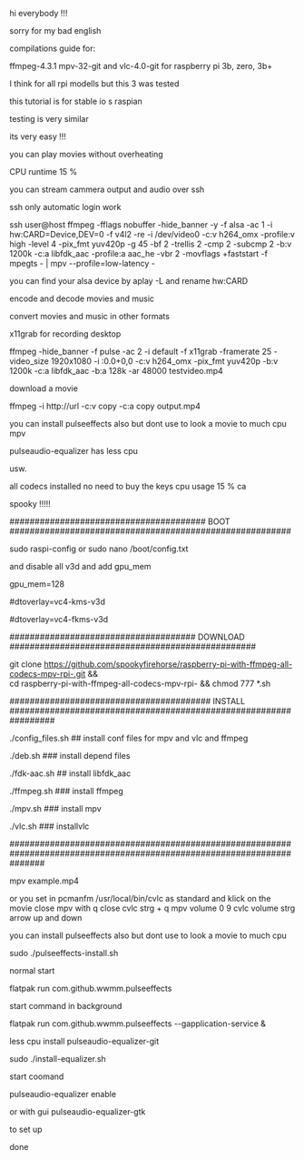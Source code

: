 hi everybody !!!

sorry for my bad english

compilations guide for:

ffmpeg-4.3.1 mpv-32-git and vlc-4.0-git for raspberry pi 3b, zero, 3b+

I think for all rpi modells but this 3 was tested

this tutorial is for stable io s raspian

testing is very similar

its very easy !!!

you can play movies without overheating

CPU runtime 15 %

you can stream cammera output and audio over ssh

ssh only automatic login work

ssh user@host ffmpeg -fflags nobuffer  -hide_banner -y   -f alsa  -ac 1 -i hw:CARD=Device,DEV=0      -f v4l2  -re -i /dev/video0    -c:v h264_omx -profile:v high  -level 4  -pix_fmt yuv420p -g 45 -bf 2 -trellis 2 -cmp 2 -subcmp 2  -b:v 1200k  -c:a libfdk_aac  -profile:a aac_he -vbr 2 -movflags +faststart    -f  mpegts  - | mpv --profile=low-latency   -

you can find your alsa device by  aplay -L  and rename hw:CARD

encode and decode movies and music

convert movies and music in other formats

x11grab for recording desktop

ffmpeg  -hide_banner -f pulse -ac 2 -i default -f x11grab -framerate 25 -video_size 1920x1080 -i :0.0+0,0 -c:v h264_omx  -pix_fmt yuv420p  -b:v 1200k -c:a libfdk_aac -b:a 128k  -ar 48000   testvideo.mp4

download a movie 

ffmpeg -i http://url -c:v copy -c:a copy output.mp4

you can install pulseeffects also
but dont use to look a movie to much cpu mpv

pulseaudio-equalizer has less cpu

usw.

all codecs installed no need to buy the keys cpu usage 15 % ca 

spooky !!!!!

####################################### BOOT  ########################################################

sudo raspi-config
or
sudo nano /boot/config.txt

and disable all v3d
and add gpu_mem

gpu_mem=128

#dtoverlay=vc4-kms-v3d

#dtoverlay=vc4-fkms-v3d

#####################################  DOWNLOAD  #################################################


git clone https://github.com/spookyfirehorse/raspberry-pi-with-ffmpeg-all-codecs-mpv-rpi-.git && \
cd raspberry-pi-with-ffmpeg-all-codecs-mpv-rpi- && chmod 777 *.sh


########################################   INSTALL  #################################################################


./config_files.sh                         ## install conf files for mpv and  vlc and ffmpeg

./deb.sh                                    ### install depend files

./fdk-aac.sh                               ## install libfdk_aac

./ffmpeg.sh                               ### install ffmpeg

./mpv.sh                                  ### install mpv

./vlc.sh                                   ### installvlc


#######################################################################################################################

mpv example.mp4

or you set in pcmanfm /usr/local/bin/cvlc as standard
and klick on the movie
close mpv with q
close cvlc strg + q
mpv volume 0 9
cvlc volume strg arrow up and down


you can install pulseeffects also
but dont use to look a movie to much cpu 


sudo ./pulseeffects-install.sh

normal start 

flatpak run com.github.wwmm.pulseeffects

start command in background

flatpak run com.github.wwmm.pulseeffects --gapplication-service &


less cpu install pulseaudio-equalizer-git

sudo ./install-equalizer.sh

start coomand 

pulseaudio-equalizer enable

or with gui
pulseaudio-equalizer-gtk

to set up





done

